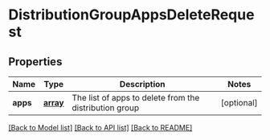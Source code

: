 # DistributionGroupAppsDeleteRequest

## Properties
Name | Type | Description | Notes
------------ | ------------- | ------------- | -------------
**apps** | [**array**](.md) | The list of apps to delete from the distribution group | [optional] 

[[Back to Model list]](../README.md#documentation-for-models) [[Back to API list]](../README.md#documentation-for-api-endpoints) [[Back to README]](../README.md)

